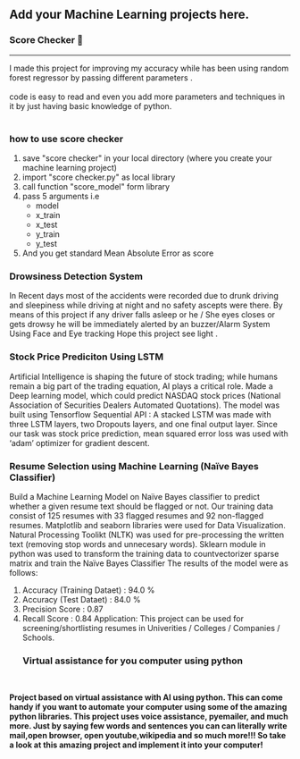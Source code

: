 ## Add your Machine Learning projects here.

<h3><b>Score Checker 📝</b></h3><hr>
I made this project for improving my accuracy while has been using random forest regressor
by passing different parameters .<br><br>
code is
easy to read and even you add more parameters and techniques in it by just having basic knowledge of python.
<br><br>
<h3>how to use score checker</h3>
<ol>
 <li>save "score checker" in your local directory (where you create your machine learning project)</li>
 <Li> import "score checker.py" as local library</li>
 <li>call function "score_model" form library</li>
 <li> pass 5 arguments i.e
  <ul>
   <li>model</li><li>x_train</li><li>x_test</li><li>y_train</li><li>y_test</li></ul>
 <li> And you get standard Mean Absolute Error as score</li>
  </ol>

<b><h3>Drowsiness Detection System</h3></b>

In Recent days most of the accidents were recorded due to drunk driving and sleepiness while driving at night and no safety ascepts were there.
By means of this project if any driver falls asleep or he / She eyes closes or gets drowsy he will be immediately alerted by an buzzer/Alarm System Using Face and Eye tracking
Hope this project see light .

<b><h3>Stock Price Prediciton Using LSTM</h3></b>

Artificial Intelligence is shaping the future of stock trading; while humans remain a big part of the trading equation, AI plays a critical role.
Made a Deep learning model, which could predict NASDAQ stock prices (National Association of Securities Dealers Automated Quotations).
The model was built using Tensorflow Sequential API :
A stacked LSTM was made with three LSTM layers, two Dropouts layers, and one final output layer.
Since our task was stock price prediction, mean squared error loss was used with ‘adam’ optimizer for gradient descent.

<b><h3>Resume Selection using Machine Learning (Naïve Bayes Classifier)</h3></b>

Build a Machine Learning Model on Naïve Bayes classifier to predict whether a given resume text should be flagged or not. Our training data consist of 125 resumes with 33 flagged resumes and 92 non-flagged resumes. Matplotlib and seaborn libraries were used for Data Visualization. Natural Processing Toolikt (NLTK) was used for pre-processing the written text (removing stop words and unnecesary words). Sklearn module in python was used to transform the training data to countvectorizer sparse matrix and train the Naïve Bayes Classifier
The results of the model were as follows:
1) Accuracy (Training Dataet) : 94.0 %
2) Accuracy (Test Dataet) : 84.0 %
3) Precision Score : 0.87
4) Recall Score : 0.84
Application: This project can be used for screening/shortlisting resumes in Univerities / Colleges / Companies / Schools.
<b> <h3> Virtual assistance for you computer using python </h3><br>
 
Project based on virtual assistance with AI using python. This can come handy if you want to automate your computer using some of the amazing python libraries. This project uses voice assistance, pyemailer, and much more. Just by saying few words and sentences you can can literally write mail,open browser, open youtube,wikipedia and so much more!!! So take a look at this amazing project and implement it into your computer!
